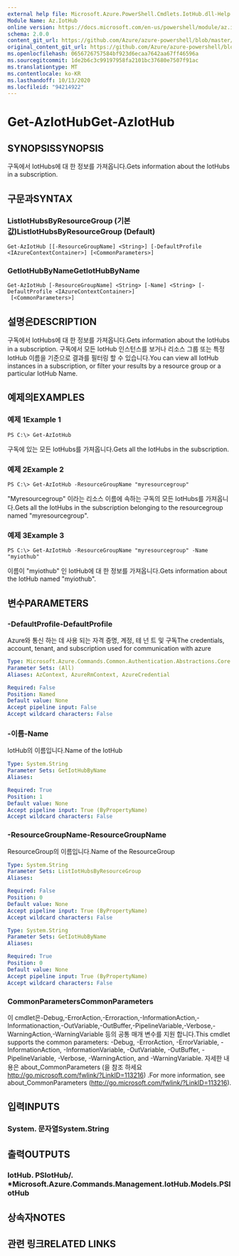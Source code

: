 ```yaml
---
external help file: Microsoft.Azure.PowerShell.Cmdlets.IotHub.dll-Help.xml
Module Name: Az.IotHub
online version: https://docs.microsoft.com/en-us/powershell/module/az.iothub/get-aziothub
schema: 2.0.0
content_git_url: https://github.com/Azure/azure-powershell/blob/master/src/IotHub/IotHub/help/Get-AzIotHub.md
original_content_git_url: https://github.com/Azure/azure-powershell/blob/master/src/IotHub/IotHub/help/Get-AzIotHub.md
ms.openlocfilehash: 0656726757584bf923d6ecaa7642aa67ff46596a
ms.sourcegitcommit: 1de2b6c3c99197958fa2101bc37680e7507f91ac
ms.translationtype: MT
ms.contentlocale: ko-KR
ms.lasthandoff: 10/13/2020
ms.locfileid: "94214922"
---
```

# <span data-ttu-id="70980-101">Get-AzIotHub</span><span class="sxs-lookup"><span data-stu-id="70980-101">Get-AzIotHub</span></span>

## <span data-ttu-id="70980-102">SYNOPSIS</span><span class="sxs-lookup"><span data-stu-id="70980-102">SYNOPSIS</span></span>
<span data-ttu-id="70980-103">구독에서 IotHubs에 대 한 정보를 가져옵니다.</span><span class="sxs-lookup"><span data-stu-id="70980-103">Gets information about the IotHubs in a subscription.</span></span>

## <span data-ttu-id="70980-104">구문과</span><span class="sxs-lookup"><span data-stu-id="70980-104">SYNTAX</span></span>

### <span data-ttu-id="70980-105">ListIotHubsByResourceGroup (기본값)</span><span class="sxs-lookup"><span data-stu-id="70980-105">ListIotHubsByResourceGroup (Default)</span></span>
```
Get-AzIotHub [[-ResourceGroupName] <String>] [-DefaultProfile <IAzureContextContainer>] [<CommonParameters>]
```

### <span data-ttu-id="70980-106">GetIotHubByName</span><span class="sxs-lookup"><span data-stu-id="70980-106">GetIotHubByName</span></span>
```
Get-AzIotHub [-ResourceGroupName] <String> [-Name] <String> [-DefaultProfile <IAzureContextContainer>]
 [<CommonParameters>]
```

## <span data-ttu-id="70980-107">설명은</span><span class="sxs-lookup"><span data-stu-id="70980-107">DESCRIPTION</span></span>
<span data-ttu-id="70980-108">구독에서 IotHubs에 대 한 정보를 가져옵니다.</span><span class="sxs-lookup"><span data-stu-id="70980-108">Gets information about the IotHubs in a subscription.</span></span>
<span data-ttu-id="70980-109">구독에서 모든 IotHub 인스턴스를 보거나 리소스 그룹 또는 특정 IotHub 이름을 기준으로 결과를 필터링 할 수 있습니다.</span><span class="sxs-lookup"><span data-stu-id="70980-109">You can view all IotHub instances in a subscription, or filter your results by a resource group or a particular IotHub Name.</span></span>

## <span data-ttu-id="70980-110">예제의</span><span class="sxs-lookup"><span data-stu-id="70980-110">EXAMPLES</span></span>

### <span data-ttu-id="70980-111">예제 1</span><span class="sxs-lookup"><span data-stu-id="70980-111">Example 1</span></span>
```
PS C:\> Get-AzIotHub
```

<span data-ttu-id="70980-112">구독에 있는 모든 IotHubs를 가져옵니다.</span><span class="sxs-lookup"><span data-stu-id="70980-112">Gets all the IotHubs in the subscription.</span></span>

### <span data-ttu-id="70980-113">예제 2</span><span class="sxs-lookup"><span data-stu-id="70980-113">Example 2</span></span>
```
PS C:\> Get-AzIotHub -ResourceGroupName "myresourcegroup"
```

<span data-ttu-id="70980-114">"Myresourcegroup" 이라는 리소스 이름에 속하는 구독의 모든 IotHubs를 가져옵니다.</span><span class="sxs-lookup"><span data-stu-id="70980-114">Gets all the IotHubs in the subscription belonging to the resourcegroup named "myresourcegroup".</span></span>

### <span data-ttu-id="70980-115">예제 3</span><span class="sxs-lookup"><span data-stu-id="70980-115">Example 3</span></span>
```
PS C:\> Get-AzIotHub -ResourceGroupName "myresourcegroup" -Name "myiothub"
```

<span data-ttu-id="70980-116">이름이 "myiothub" 인 IotHub에 대 한 정보를 가져옵니다.</span><span class="sxs-lookup"><span data-stu-id="70980-116">Gets information about the IotHub named "myiothub".</span></span>

## <span data-ttu-id="70980-117">변수</span><span class="sxs-lookup"><span data-stu-id="70980-117">PARAMETERS</span></span>

### <span data-ttu-id="70980-118">-DefaultProfile</span><span class="sxs-lookup"><span data-stu-id="70980-118">-DefaultProfile</span></span>
<span data-ttu-id="70980-119">Azure와 통신 하는 데 사용 되는 자격 증명, 계정, 테 넌 트 및 구독</span><span class="sxs-lookup"><span data-stu-id="70980-119">The credentials, account, tenant, and subscription used for communication with azure</span></span>

```yaml
Type: Microsoft.Azure.Commands.Common.Authentication.Abstractions.Core.IAzureContextContainer
Parameter Sets: (All)
Aliases: AzContext, AzureRmContext, AzureCredential

Required: False
Position: Named
Default value: None
Accept pipeline input: False
Accept wildcard characters: False
```

### <span data-ttu-id="70980-120">-이름</span><span class="sxs-lookup"><span data-stu-id="70980-120">-Name</span></span>
<span data-ttu-id="70980-121">IotHub의 이름입니다.</span><span class="sxs-lookup"><span data-stu-id="70980-121">Name of the IotHub</span></span>

```yaml
Type: System.String
Parameter Sets: GetIotHubByName
Aliases:

Required: True
Position: 1
Default value: None
Accept pipeline input: True (ByPropertyName)
Accept wildcard characters: False
```

### <span data-ttu-id="70980-122">-ResourceGroupName</span><span class="sxs-lookup"><span data-stu-id="70980-122">-ResourceGroupName</span></span>
<span data-ttu-id="70980-123">ResourceGroup의 이름입니다.</span><span class="sxs-lookup"><span data-stu-id="70980-123">Name of the ResourceGroup</span></span>

```yaml
Type: System.String
Parameter Sets: ListIotHubsByResourceGroup
Aliases:

Required: False
Position: 0
Default value: None
Accept pipeline input: True (ByPropertyName)
Accept wildcard characters: False
```

```yaml
Type: System.String
Parameter Sets: GetIotHubByName
Aliases:

Required: True
Position: 0
Default value: None
Accept pipeline input: True (ByPropertyName)
Accept wildcard characters: False
```

### <span data-ttu-id="70980-124">CommonParameters</span><span class="sxs-lookup"><span data-stu-id="70980-124">CommonParameters</span></span>
<span data-ttu-id="70980-125">이 cmdlet은-Debug,-ErrorAction,-Erroraction,-InformationAction,-Informationaction,-OutVariable,-OutBuffer,-PipelineVariable,-Verbose,-WarningAction,-WarningVariable 등의 공통 매개 변수를 지원 합니다.</span><span class="sxs-lookup"><span data-stu-id="70980-125">This cmdlet supports the common parameters: -Debug, -ErrorAction, -ErrorVariable, -InformationAction, -InformationVariable, -OutVariable, -OutBuffer, -PipelineVariable, -Verbose, -WarningAction, and -WarningVariable.</span></span> <span data-ttu-id="70980-126">자세한 내용은 about_CommonParameters (을 참조 하세요 http://go.microsoft.com/fwlink/?LinkID=113216) .</span><span class="sxs-lookup"><span data-stu-id="70980-126">For more information, see about_CommonParameters (http://go.microsoft.com/fwlink/?LinkID=113216).</span></span>

## <span data-ttu-id="70980-127">입력</span><span class="sxs-lookup"><span data-stu-id="70980-127">INPUTS</span></span>

### <span data-ttu-id="70980-128">System. 문자열</span><span class="sxs-lookup"><span data-stu-id="70980-128">System.String</span></span>

## <span data-ttu-id="70980-129">출력</span><span class="sxs-lookup"><span data-stu-id="70980-129">OUTPUTS</span></span>

### <span data-ttu-id="70980-130">IotHub. PSIotHub/. \*</span><span class="sxs-lookup"><span data-stu-id="70980-130">Microsoft.Azure.Commands.Management.IotHub.Models.PSIotHub</span></span>

## <span data-ttu-id="70980-131">상속자</span><span class="sxs-lookup"><span data-stu-id="70980-131">NOTES</span></span>

## <span data-ttu-id="70980-132">관련 링크</span><span class="sxs-lookup"><span data-stu-id="70980-132">RELATED LINKS</span></span>
